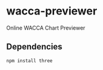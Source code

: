 # wacca-previewer
Online WACCA Chart Previewer

## Dependencies

```angular2html
npm install three
```
